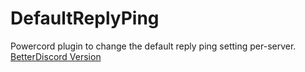# DefaultReplyPing

Powercord plugin to change the default reply ping setting per-server.
[BetterDiscord Version](https://github.com/asportnoy/DefaultReplyPing)
